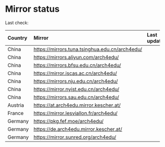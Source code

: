 <script src="./time.js"></script>
# Mirror status
Last check: <script type="text/javascript">localize(1698639659.1731193);</script>

|Country|Mirror|Last update|
|:------|:-----|:----------|
|China|https://mirrors.tuna.tsinghua.edu.cn/arch4edu/|<script type="text/javascript">localize(1698604067);</script>|
|China|https://mirrors.aliyun.com/arch4edu/|<script type="text/javascript">localize(1698604067);</script>|
|China|https://mirrors.bfsu.edu.cn/arch4edu/|<script type="text/javascript">localize(1698604067);</script>|
|China|https://mirror.iscas.ac.cn/arch4edu/|<script type="text/javascript">localize(1698604067);</script>|
|China|https://mirrors.nju.edu.cn/arch4edu/|<script type="text/javascript">localize(1698604067);</script>|
|China|https://mirror.nyist.edu.cn/arch4edu/|<script type="text/javascript">localize(1698604067);</script>|
|China|https://mirrors.sau.edu.cn/arch4edu/|<script type="text/javascript">localize(1698604067);</script>|
|Austria|https://at.arch4edu.mirror.kescher.at/|<script type="text/javascript">localize(1698604067);</script>|
|France|https://mirror.lesviallon.fr/arch4edu/|<script type="text/javascript">localize(1698604067);</script>|
|Germany|https://pkg.fef.moe/arch4edu/|<script type="text/javascript">localize(1698604067);</script>|
|Germany|https://de.arch4edu.mirror.kescher.at/|<script type="text/javascript">localize(1698604067);</script>|
|Germany|https://mirror.sunred.org/arch4edu/|<script type="text/javascript">localize(1698604067);</script>|

<script src="./tablefilter/tablefilter.js"></script>
<script src="./table.js"></script>